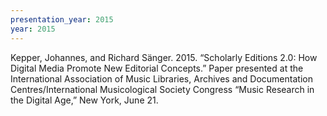 ```yaml
---
presentation_year: 2015
year: 2015
---
```


Kepper, Johannes, and Richard Sänger. 2015. “Scholarly Editions 2.0: How Digital Media Promote New Editorial Concepts.” Paper presented at the International Association of Music Libraries, Archives and Documentation Centres/International Musicological Society Congress “Music Research in the Digital Age,” New York, June 21.